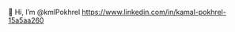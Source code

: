 👋 Hi, I’m @kmlPokhrel
https://www.linkedin.com/in/kamal-pokhrel-15a5aa260

<!---
kmlPokhrel/kmlPokhrel is a ✨ special ✨ repository because its `README.md` (this file) appears on your GitHub profile.
You can click the Preview link to take a look at your changes.
--->
